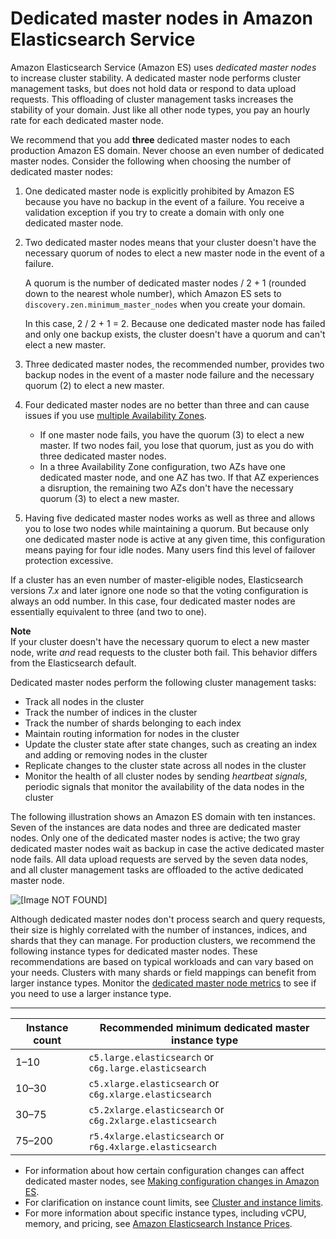 # Dedicated master nodes in Amazon Elasticsearch Service<a name="es-managedomains-dedicatedmasternodes"></a>

Amazon Elasticsearch Service \(Amazon ES\) uses *dedicated master nodes* to increase cluster stability\. A dedicated master node performs cluster management tasks, but does not hold data or respond to data upload requests\. This offloading of cluster management tasks increases the stability of your domain\. Just like all other node types, you pay an hourly rate for each dedicated master node\.

We recommend that you add **three** dedicated master nodes to each production Amazon ES domain\. Never choose an even number of dedicated master nodes\. Consider the following when choosing the number of dedicated master nodes:

1. One dedicated master node is explicitly prohibited by Amazon ES because you have no backup in the event of a failure\. You receive a validation exception if you try to create a domain with only one dedicated master node\.

1. Two dedicated master nodes means that your cluster doesn't have the necessary quorum of nodes to elect a new master node in the event of a failure\.

   A quorum is the number of dedicated master nodes / 2 \+ 1 \(rounded down to the nearest whole number\), which Amazon ES sets to `discovery.zen.minimum_master_nodes` when you create your domain\.

   In this case, 2 / 2 \+ 1 = 2\. Because one dedicated master node has failed and only one backup exists, the cluster doesn't have a quorum and can't elect a new master\.

1. Three dedicated master nodes, the recommended number, provides two backup nodes in the event of a master node failure and the necessary quorum \(2\) to elect a new master\.

1. Four dedicated master nodes are no better than three and can cause issues if you use [multiple Availability Zones](es-managedomains-multiaz.md)\.
   + If one master node fails, you have the quorum \(3\) to elect a new master\. If two nodes fail, you lose that quorum, just as you do with three dedicated master nodes\.
   + In a three Availability Zone configuration, two AZs have one dedicated master node, and one AZ has two\. If that AZ experiences a disruption, the remaining two AZs don't have the necessary quorum \(3\) to elect a new master\.

1. Having five dedicated master nodes works as well as three and allows you to lose two nodes while maintaining a quorum\. But because only one dedicated master node is active at any given time, this configuration means paying for four idle nodes\. Many users find this level of failover protection excessive\.

If a cluster has an even number of master\-eligible nodes, Elasticsearch versions 7\.*x* and later ignore one node so that the voting configuration is always an odd number\. In this case, four dedicated master nodes are essentially equivalent to three \(and two to one\)\.

**Note**  
If your cluster doesn't have the necessary quorum to elect a new master node, write *and* read requests to the cluster both fail\. This behavior differs from the Elasticsearch default\.

Dedicated master nodes perform the following cluster management tasks:
+ Track all nodes in the cluster
+ Track the number of indices in the cluster
+ Track the number of shards belonging to each index
+ Maintain routing information for nodes in the cluster
+ Update the cluster state after state changes, such as creating an index and adding or removing nodes in the cluster
+ Replicate changes to the cluster state across all nodes in the cluster
+ Monitor the health of all cluster nodes by sending *heartbeat signals*, periodic signals that monitor the availability of the data nodes in the cluster

The following illustration shows an Amazon ES domain with ten instances\. Seven of the instances are data nodes and three are dedicated master nodes\. Only one of the dedicated master nodes is active; the two gray dedicated master nodes wait as backup in case the active dedicated master node fails\. All data upload requests are served by the seven data nodes, and all cluster management tasks are offloaded to the active dedicated master node\.

![\[Image NOT FOUND\]](http://docs.aws.amazon.com/elasticsearch-service/latest/developerguide/images/DedicatedMasterNodes_no-caption.png)

Although dedicated master nodes don't process search and query requests, their size is highly correlated with the number of instances, indices, and shards that they can manage\. For production clusters, we recommend the following instance types for dedicated master nodes\. These recommendations are based on typical workloads and can vary based on your needs\. Clusters with many shards or field mappings can benefit from larger instance types\. Monitor the [dedicated master node metrics](cloudwatch-alarms.md) to see if you need to use a larger instance type\.


****  

|  **Instance count**  |  **Recommended minimum dedicated master instance type**  | 
| --- | --- | 
|  1–10  | `c5.large.elasticsearch` or `c6g.large.elasticsearch` | 
|  10–30  |  `c5.xlarge.elasticsearch` or `c6g.xlarge.elasticsearch`  | 
| 30–75 |  `c5.2xlarge.elasticsearch` or `c6g.2xlarge.elasticsearch`  | 
|  75–200  |  `r5.4xlarge.elasticsearch` or `r6g.4xlarge.elasticsearch`  | 
+ For information about how certain configuration changes can affect dedicated master nodes, see [Making configuration changes in Amazon ES](es-managedomains-configuration-changes.md)\.
+ For clarification on instance count limits, see [Cluster and instance limits](aes-limits.md#clusterresource)\.
+ For more information about specific instance types, including vCPU, memory, and pricing, see [Amazon Elasticsearch Instance Prices](https://aws.amazon.com/elasticsearch-service/pricing/)\.